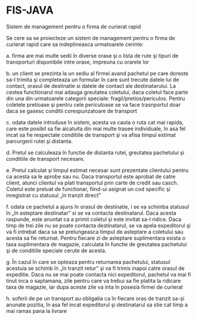 # FIS-JAVA
Sistem de management pentru o firma de curierat rapid

Se cere sa se proiecteze un sistem de management pentru o firma de curierat rapid care sa indeplineasca urmatoarele cerinte:

 a.       firma are mai multe sedii în diverse orase şi o lista de rute şi tipuri de transporturi disponibile intre orase, impreuna cu orarele lor

b.      un client se prezinta la un sediu al firmei avand pachetul pe care doreste sa-l trimita şi completeaza un formular în care sunt trecute datele lui de contact, orasul de destinatie si datele de contact ale destinatarului. La cestea functionarul mai adauga greutatea coletului, daca coletul face parte din una din urmatoarele categorii speciale: fragil/pretios/periculos. Pentru coletele pretioase şi pentru cele periculoase se va face trasnportul doar daca se gasesc conditii corespunzatoare de transport

c.       odata datele introduse în sistem, acesta va cauta o ruta cat mai rapida, care este posibil sa fie alcatuita din mai multe trasee individuale, în asa fel incat sa fie respectate conditiile de transport şi va afisa timpul estimat parcurgerii rutei şi distanta.

d.      Pretul se calculeaza în functie de distanta rutei, greutatea pachetului şi conditiile de transport necesare.

e.      Pretul calculat şi timpul estimat necesar sunt prezentate clientului pentru ca acesta sa le aprobe sau nu. Daca transportul este aprobat de catre client, atunci clientul va plati transportul prin carte de credit sau casch. Coletul este preluat de functionar, fiind-ui asignat un cod specific şi inregistrat cu statusul „în tranzit direct”

f.        odata ce pachetul a ajuns în orasul de destinatie, i se va schimba statusul în „în asteptare destinatar” si se va contacta destinatarul. Daca acesta raspunde, este anuntat ca a primit coletul şi este invitat sa-l ridice. Daca timp de trei zile nu se poate contacta destinatarul, se va apela expeditorul şi va fi intrebat daca sa se prelungeasca timpul de asteptare a coletului sau acesta sa fie returnat. Pentru fiecare zi de asteptare suplimentara exista o taxa suplimentara de magazie, calculata în functie de greutatea pachetului şi de conditiile speciale cerute de acesta.

g.       În cazul în care se opteaza pentru returnarea pachetului, statusul acestuia se schimb în „în tranzit retur” şi va fi trimis inapoi catre orasul de expeditie. Daca nu se mai poate contacta nici expeditorul, pachetul va mai fi tinut inca o saptamana, zile pentru care va trebui sa fie platita la ridicare taxa de magazie, iar dupa aceste zile va inta în posesia firmei de curierat

h.      soferii de pe un transport au obligatia ca în fiecare oras de tranzit sa-şi anunate pozitia, în asa fel incat expeditorul şi destinatarul sa stie cat timp a mai ramas pana la livrare
